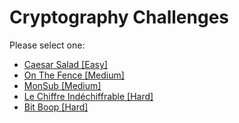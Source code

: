 # Cryptography Challenges

Please select one:
  - [Caesar Salad \[Easy\]](caesar_salad.md)
  - [On The Fence \[Medium\]](on_the_fence.md)
  - [MonSub \[Medium\]](monsub_medium.md)
  - [Le Chiffre Indéchiffrable \[Hard\]](lci_hard.md)
  - [Bit Boop \[Hard\]](bit_boop.md)
